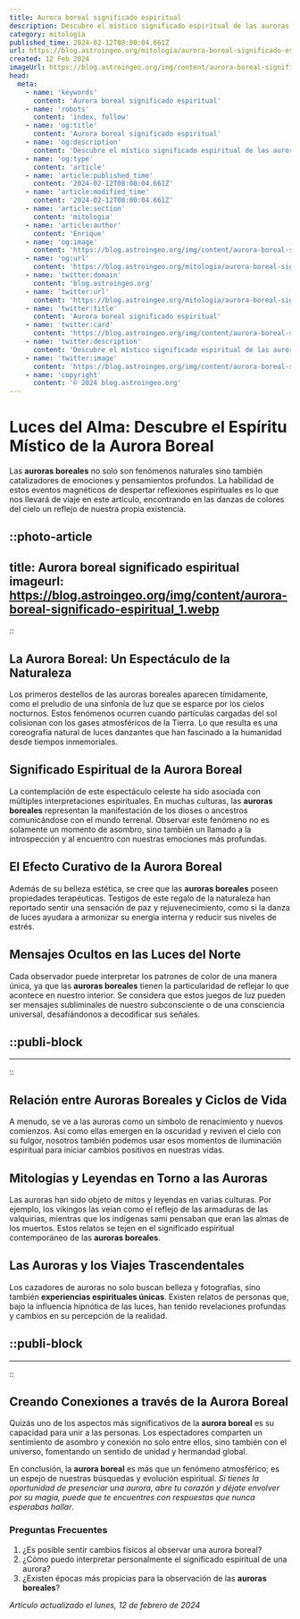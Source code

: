 ```yaml
---
title: Aurora boreal significado espiritual
description: Descubre el místico significado espiritual de las auroras boreales y cómo este fenómeno natural puede inspirarte en tu viaje interior.
category: mitologia
published_time: 2024-02-12T08:00:04.661Z
url: https://blog.astroingeo.org/mitologia/aurora-boreal-significado-espiritual
created: 12 Feb 2024
imageUrl: https://blog.astroingeo.org/img/content/aurora-boreal-significado-espiritual_1.webp
head:
  meta:
    - name: 'keywords'
      content: 'Aurora boreal significado espiritual'
    - name: 'robots'
      content: 'index, follow'
    - name: 'og:title'
      content: 'Aurora boreal significado espiritual'
    - name: 'og:description'
      content: 'Descubre el místico significado espiritual de las auroras boreales y cómo este fenómeno natural puede inspirarte en tu viaje interior.'
    - name: 'og:type'
      content: 'article'
    - name: 'article:published_time'
      content: '2024-02-12T08:00:04.661Z'
    - name: 'article:modified_time'
      content: '2024-02-12T08:00:04.661Z'
    - name: 'article:section'
      content: 'mitologia'
    - name: 'article:author'
      content: 'Enrique'
    - name: 'og:image'
      content: 'https://blog.astroingeo.org/img/content/aurora-boreal-significado-espiritual_1.webp'
    - name: 'og:url'
      content: 'https://blog.astroingeo.org/mitologia/aurora-boreal-significado-espiritual'
    - name: 'twitter:domain'
      content: 'blog.astroingeo.org'
    - name: 'twitter:url'
      content: 'https://blog.astroingeo.org/mitologia/aurora-boreal-significado-espiritual'
    - name: 'twitter:title'
      content: 'Aurora boreal significado espiritual'
    - name: 'twitter:card'
      content: 'https://blog.astroingeo.org/img/content/aurora-boreal-significado-espiritual_1.webp'
    - name: 'twitter:description'
      content: 'Descubre el místico significado espiritual de las auroras boreales y cómo este fenómeno natural puede inspirarte en tu viaje interior.'
    - name: 'twitter:image'
      content: 'https://blog.astroingeo.org/img/content/aurora-boreal-significado-espiritual_1.webp'
    - name: 'copyright'
      content: '© 2024 blog.astroingeo.org'
---
```

# Luces del Alma: Descubre el Espíritu Místico de la Aurora Boreal

Las **auroras boreales** no solo son fenómenos naturales sino también catalizadores de emociones y pensamientos profundos. La habilidad de estos eventos magnéticos de despertar reflexiones espirituales es lo que nos llevará de viaje en este artículo, encontrando en las danzas de colores del cielo un reflejo de nuestra propia existencia.


::photo-article
---
title: Aurora boreal significado espiritual
imageurl: https://blog.astroingeo.org/img/content/aurora-boreal-significado-espiritual_1.webp
---
::


## La Aurora Boreal: Un Espectáculo de la Naturaleza

Los primeros destellos de las auroras boreales aparecen tímidamente, como el preludio de una sinfonía de luz que se esparce por los cielos nocturnos. Estos fenómenos ocurren cuando partículas cargadas del sol colisionan con los gases atmosféricos de la Tierra. Lo que resulta es una coreografía natural de luces danzantes que han fascinado a la humanidad desde tiempos inmemoriales.

## Significado Espiritual de la Aurora Boreal

La contemplación de este espectáculo celeste ha sido asociada con múltiples interpretaciones espirituales. En muchas culturas, las **auroras boreales** representan la manifestación de los dioses o ancestros comunicándose con el mundo terrenal. Observar este fenómeno no es solamente un momento de asombro, sino también un llamado a la introspección y al encuentro con nuestras emociones más profundas.

## El Efecto Curativo de la Aurora Boreal

Además de su belleza estética, se cree que las **auroras boreales** poseen propiedades terapéuticas. Testigos de este regalo de la naturaleza han reportado sentir una sensación de paz y rejuvenecimiento, como si la danza de luces ayudara a armonizar su energía interna y reducir sus niveles de estrés.

## Mensajes Ocultos en las Luces del Norte

Cada observador puede interpretar los patrones de color de una manera única, ya que las **auroras boreales** tienen la particularidad de reflejar lo que acontece en nuestro interior. Se considera que estos juegos de luz pueden ser mensajes subliminales de nuestro subconsciente o de una consciencia universal, desafiándonos a decodificar sus señales.


  ::publi-block
  ---
  ---
  ::
  
  
## Relación entre Auroras Boreales y Ciclos de Vida

A menudo, se ve a las auroras como un símbolo de renacimiento y nuevos comienzos. Así como ellas emergen en la oscuridad y reviven el cielo con su fulgor, nosotros también podemos usar esos momentos de iluminación espiritual para iniciar cambios positivos en nuestras vidas.

## Mitologías y Leyendas en Torno a las Auroras

Las auroras han sido objeto de mitos y leyendas en varias culturas. Por ejemplo, los vikingos las veían como el reflejo de las armaduras de las valquirias, mientras que los indígenas sami pensaban que eran las almas de los muertos. Estos relatos se tejen en el significado espiritual contemporáneo de las **auroras boreales**.

## Las Auroras y los Viajes Trascendentales

Los cazadores de auroras no solo buscan belleza y fotografías, sino también **experiencias espirituales únicas**. Existen relatos de personas que, bajo la influencia hipnótica de las luces, han tenido revelaciones profundas y cambios en su percepción de la realidad.


  ::publi-block
  ---
  ---
  ::
  
  
## Creando Conexiones a través de la Aurora Boreal

Quizás uno de los aspectos más significativos de la **aurora boreal** es su capacidad para unir a las personas. Los espectadores comparten un sentimiento de asombro y conexión no solo entre ellos, sino también con el universo, fomentando un sentido de unidad y hermandad global.

En conclusión, la **aurora boreal** es más que un fenómeno atmosférico; es un espejo de nuestras búsquedas y evolución espiritual. *Si tienes la oportunidad de presenciar una aurora, abre tu corazón y déjate envolver por su magia, puede que te encuentres con respuestas que nunca esperabas hallar*.

### Preguntas Frecuentes

1. ¿Es posible sentir cambios físicos al observar una aurora boreal?
2. ¿Cómo puedo interpretar personalmente el significado espiritual de una aurora?
3. ¿Existen épocas más propicias para la observación de las **auroras boreales**?

_Artículo actualizado el lunes, 12 de febrero de 2024_